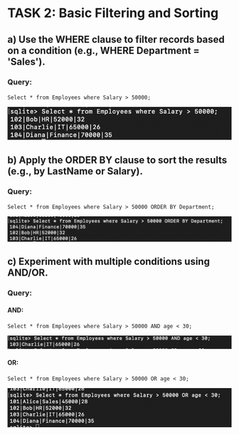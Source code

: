 # TASK 2: Basic Filtering and Sorting

## a) Use the WHERE clause to filter records based on a condition (e.g., WHERE Department = 'Sales').

### Query:

```
Select * from Employees where Salary > 50000;
```

![](task2_ex1.png)

## b) Apply the ORDER BY clause to sort the results (e.g., by LastName or Salary).

### Query:

```
Select * from Employees where Salary > 50000 ORDER BY Department;
```

![](task2_ex2.png)

## c) Experiment with multiple conditions using AND/OR.

### Query:

#### AND:

```
Select * from Employees where Salary > 50000 AND age < 30;
```

![](task2_ex3_AND.png)

#### OR:

```
Select * from Employees where Salary > 50000 OR age < 30;
```

![](task2_ex3_OR.png)

